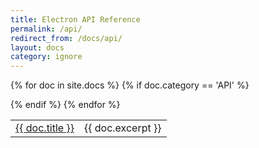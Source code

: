 ```yaml
---
title: Electron API Reference
permalink: /api/
redirect_from: /docs/api/
layout: docs
category: ignore
---
```


<table class="table table-ruled table-full-width table-with-spacious-first-column">

{% for doc in site.docs %}
  {% if doc.category == 'API' %}
    <tr>
      <td><a href="{{ site.baseurl }}{{ doc.url }}">{{ doc.title }}</a></td>
      <td>{{ doc.excerpt }}</td>
    </tr>
  {% endif %}
{% endfor %}
</table>
